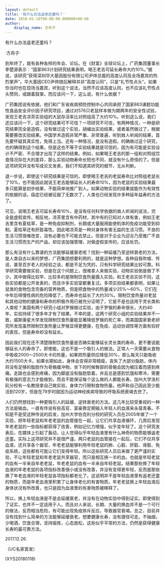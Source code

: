 ```yaml
---
layout: default
title: '有什么办法返老还童吗？'
date: 2018-01-18T00:00:00.000000+08:00
author:
    display_name: 方舟子
---
```


有什么办法返老还童吗？

·方舟子·

到年终了，就有各种各样的年会、论坛。在《财富》全球论坛上，广药集团董事长李楚源表示：“国家863计划研究结果表明，喝王老吉可延长寿命大约10%。”据说，该研究“获得深圳华大基因股份有限公司尹烨总裁的高度认同及全场嘉宾的热烈掌声”。华大基因CEO尹烨随后解释并非“高度认同”，只是“礼节性点头”。如果你当时也在现场当嘉宾，听到这个说法，当然不应该高度认同，也不应该礼节性点头赞同，或跟着鼓掌。而应该问一下，这么说，有什么依据？

广药集团说有依据，他们和广东省疾病预防控制中心共同承担了国家863课题功能性食品安全评价因子研究项目，通过对576只老鼠样本做为期两年的安全性试验，发现王老吉凉茶实验组的大鼠存活率比对照组高了大约10%。听到这么说，我们还应该问一下，这个研究结果可不可信？一项研究不可信，有两种情况，一种是研究结果完全是造假，没有做过这个实验，胡编出实验结果，或者虽然做过了，根据需要篡改实验结果。中国学术造假非常严重、非常普遍，听到耸人听闻的结果，首先要怀疑其真实性，免得上当。还有一种情况，是没有造假，的确做过这个研究，也的确得到这个结果。但是这也不等于实验结果就是可信的，因为有可能是实验设计不严密、不合理才出现了这样的结果。例如，如果喝王老吉的那一组和对照组饮食情况存在大的差异，那么实验动物寿命长短也不同，就没有什么奇怪的了。但是这项研究并没有写成论文发表，我们不知道其研究的细节，无从判断。

退一步说，即使这个研究结果是可信的，即使喝王老吉的老鼠寿命比对照组老鼠长了10%，也不能因此就说王老吉能够延长人的寿命10%，因为老鼠的实验结果最多只能算是初步结果，不能简单地推广到人。如果动物实验的结果就能作为有效性的依据的话，癌症已经被征服了无数次了，人类也已经发现许多种延年益寿的方法了。

可见，说喝王老吉可延长寿命10%，是没有任何科学依据的耸人听闻的说法，完全是虚假宣传。相反地，凉茶里含有中药材，其中有的已知对人体有害，例如王老吉里含有夏枯草，是一种免疫抑制剂，长期或大量服用能使机体的免疫功能受到抑制。夏枯草还有肝脏毒性。因此喝凉茶是一种对身体有害无益的生活习惯。不良的生活习惯很难改变，没有必要也不可能去禁止。但是对于企业为迎合乃至推广不良生活习惯而生产的产品，却应该加强管理，对做虚假宣传的，应该处罚。

那么有没有什么靠谱的方法能够延缓衰老呢？找到一种延缓乃至逆转衰老的方法，是人类自古以来的梦想，广药集团想要利用的，就是这种梦想。各种自我吹嘘、传说、甚至百岁老人的经验之谈，都是不足为凭的，只有科学研究结果比较可靠。科学研究需要做实验，但是在这个问题上，很难拿人来做实验，动物实验倒是做了不少。其中做得比较早、比较多的是限制饮食热量摄入实验。和王老吉实验不同，这些实验都是公开发表的，而且许多实验室都重复过。多项实验结果都表明，如果让鼠类的食物包含完备的营养物质，但是把食物中的热量减少25%～60%，它们在中年后得慢性病的危险降低了，而寿命也延长了大约30%。限制饮食热量对老鼠和其他动物的健康和寿命的积极作用已被充分证明了，它是不是也适用于灵长类和人类呢？美国有两个研究小组对罗猴做过实验，由于罗猴的寿命很长，大约40年，实验持续了很多年才有了结果。不幸的是，这两个研究小组的实验结果并不一致，威斯康星大学发现限制饮食热量能显著降低罗猴的死亡率，而美国国家衰老研究所发现虽然限制饮食热量让罗猴显得更健康，在免疫、运动协调性等方面有较好的表现，但是寿命却没有延长。

因此我们现在还不清楚限制饮食热量是否确实能够延长灵长类的寿命，更不要说能够延长人的寿命了。即使能，这也不是一个吸引人的做法。正常人一天需要从食物中吸收2000～2500大卡的热量，如果把热量供应降低30%，那么每天只能吸收大约1500大卡。如果长期如此，身体会变得非常精瘦，丧失了大部分脂肪，体内将没有足够的脂肪作为骨骼缓冲物，坐下的时候臀部的骨骼会因为被压着而感到疼痛。走路也会感到疼痛，因为脚底没有脂肪垫着。并且总是感到饥饿和寒冷，需要有极强的意志力才能做到，而且不能保证每个这么做的人都能长寿。加州大学洛杉矶分校有一名教授拿自己做实验，身体力行限制食物热量。他声称自己因此至少能活到120岁，但是在79岁时就因为运动神经疾病导致的呼吸系统衰竭去世了。

人们仍然想找到一种更吸引人的延缓、逆转衰老的方法。这几年比较受重视的一种方法是输血。一直有传说有些高官、富豪靠定期输入年轻人的血液来永葆青春。不知是不是受这种传说的启发，加州大学伯克利分校的研究人员在2005年做了一个实验，把年轻老鼠和年老老鼠的血管接在一起，让它们共享血液循环，几周后发现年老老鼠的一些指标都获得了改善，例如记忆力增强，似乎变年轻了。这个研究发表后，在媒体上引起了轰动，让人觉得似乎年轻血液里有什么神奇的物质能够返老还童。实际上这项研究并不是很严谨。两只老鼠的血管接在一起后，它们不仅共享血液，还共享各个器官，年老老鼠能够利用年轻老鼠的肺、心脏、肝脏、肾脏、免疫系统，这些都有可能让它们变得年轻。所以这些研究人员后来做了更严谨的实验，不让年轻老鼠和年老老鼠共享器官，而只是相互换一半的血，也就是年轻老鼠的血有一半来自年老老鼠，年老老鼠的血有一半来自年轻老鼠。结果那些换了年轻血液的年老老鼠的各项指标改善很小或没有改善，并没有变得更年轻，反而是那些换了年老血液的年轻老鼠各项指标都老化了。这说明并不是年轻血液里有返老还童的物质，而是年老血液里积累了让身体老化的有害物质。年老老鼠换上年轻血液后身体状况有所改善，也只是因为血液里的有害物质被稀释了。

所以，换上年轻血液是不是会延缓衰老，并没有在动物实验中得到证实。即使得到了证实，也并不一定适用于人。而且对人来说，长期、大量的换血并不是一个可行的做法，反而相当危险，有可能出现免疫排斥反应，导致器官衰竭。总之，目前并没有找到什么简单的方法能够延缓衰老。想要健康长寿，没有捷径可走。不抽烟，少喝酒，饮食合理，坚持锻炼，心态放松，这些似乎平常的方法，仍然是获得健康长寿的最可靠方法。

2017.12.26.

（UC名家首发）

(XYS20180118)

